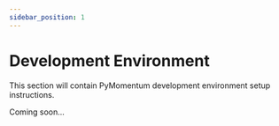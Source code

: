 ```yaml
---
sidebar_position: 1
---
```


# Development Environment

This section will contain PyMomentum development environment setup instructions.

Coming soon...

